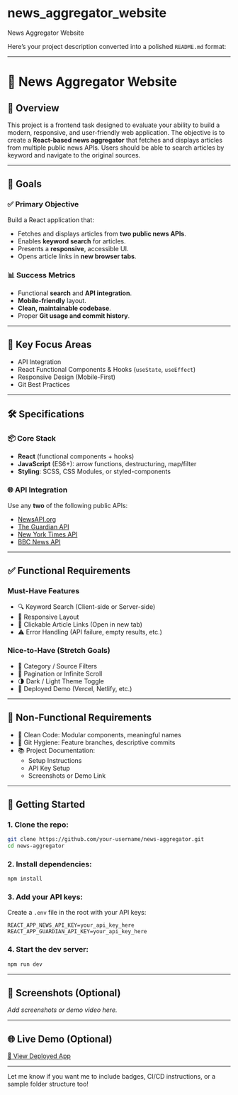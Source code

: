 # news_aggregator_website
News Aggregator Website

Here’s your project description converted into a polished `README.md` format:

---

# 📰 News Aggregator Website

## 📖 Overview  
This project is a frontend task designed to evaluate your ability to build a modern, responsive, and user-friendly web application. The objective is to create a **React-based news aggregator** that fetches and displays articles from multiple public news APIs. Users should be able to search articles by keyword and navigate to the original sources.

---

## 🎯 Goals

### ✅ Primary Objective
Build a React application that:
- Fetches and displays articles from **two public news APIs**.
- Enables **keyword search** for articles.
- Presents a **responsive**, accessible UI.
- Opens article links in **new browser tabs**.

### 📊 Success Metrics
- Functional **search** and **API integration**.
- **Mobile-friendly** layout.
- **Clean, maintainable codebase**.
- Proper **Git usage and commit history**.

---

## 🧠 Key Focus Areas
- API Integration
- React Functional Components & Hooks (`useState`, `useEffect`)
- Responsive Design (Mobile-First)
- Git Best Practices

---

## 🛠️ Specifications

### 📦 Core Stack
- **React** (functional components + hooks)
- **JavaScript** (ES6+): arrow functions, destructuring, map/filter
- **Styling**: SCSS, CSS Modules, or styled-components

### 🌐 API Integration
Use any **two** of the following public APIs:
- [NewsAPI.org](https://newsapi.org/)
- [The Guardian API](https://open-platform.theguardian.com/)
- [New York Times API](https://developer.nytimes.com/)
- [BBC News API](https://www.bbc.co.uk/developer)

---

## ✅ Functional Requirements

### Must-Have Features
- 🔍 Keyword Search (Client-side or Server-side)
- 📱 Responsive Layout
- 🔗 Clickable Article Links (Open in new tab)
- ⚠️ Error Handling (API failure, empty results, etc.)

### Nice-to-Have (Stretch Goals)
- 🧭 Category / Source Filters
- 🔁 Pagination or Infinite Scroll
- 🌗 Dark / Light Theme Toggle
- 🚀 Deployed Demo (Vercel, Netlify, etc.)

---

## 📄 Non-Functional Requirements
- 🧼 Clean Code: Modular components, meaningful names
- 🧱 Git Hygiene: Feature branches, descriptive commits
- 📚 Project Documentation:
  - Setup Instructions
  - API Key Setup
  - Screenshots or Demo Link

---

## 🚀 Getting Started

### 1. Clone the repo:
```bash
git clone https://github.com/your-username/news-aggregator.git
cd news-aggregator
```

### 2. Install dependencies:
```bash
npm install
```

### 3. Add your API keys:
Create a `.env` file in the root with your API keys:
```env
REACT_APP_NEWS_API_KEY=your_api_key_here
REACT_APP_GUARDIAN_API_KEY=your_api_key_here
```

### 4. Start the dev server:
```bash
npm run dev
```

---

## 📸 Screenshots (Optional)
_Add screenshots or demo video here._

---

## 🌐 Live Demo (Optional)
[🔗 View Deployed App](https://your-demo-link.com)

---

Let me know if you want me to include badges, CI/CD instructions, or a sample folder structure too!
